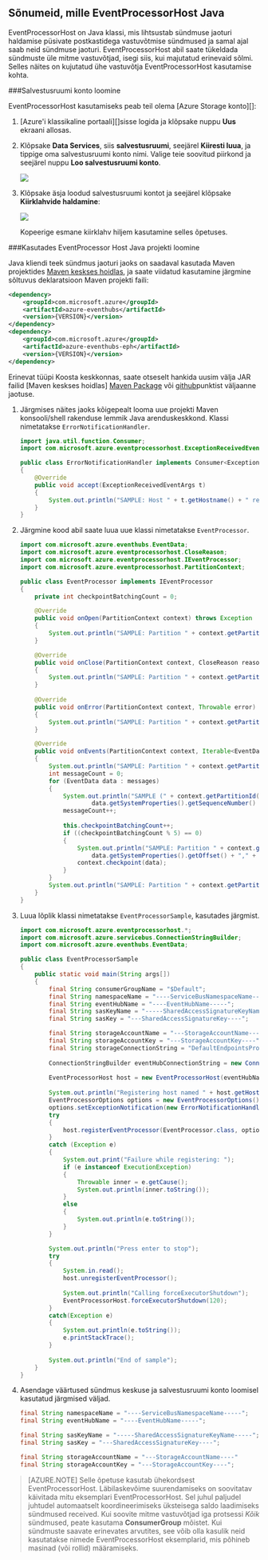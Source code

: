 ## <a name="receive-messages-with-eventprocessorhost-in-java"></a>Sõnumeid, mille EventProcessorHost Java

EventProcessorHost on Java klassi, mis lihtsustab sündmuse jaoturi haldamise püsivate postkastidega vastuvõtmise sündmused ja samal ajal saab neid sündmuse jaoturi. EventProcessorHost abil saate tükeldada sündmuste üle mitme vastuvõtjad, isegi siis, kui majutatud erinevaid sõlmi. Selles näites on kujutatud ühe vastuvõtja EventProcessorHost kasutamise kohta.

###<a name="create-a-storage-account"></a>Salvestusruumi konto loomine

EventProcessorHost kasutamiseks peab teil olema [Azure Storage konto][]:

1. [Azure'i klassikaline portaali][]sisse logida ja klõpsake nuppu **Uus** ekraani allosas.

2. Klõpsake **Data Services**, siis **salvestusruumi**, seejärel **Kiiresti luua**, ja tippige oma salvestusruumi konto nimi. Valige teie soovitud piirkond ja seejärel nuppu **Loo salvestusruumi konto**.

    ![][11]

3. Klõpsake äsja loodud salvestusruumi kontot ja seejärel klõpsake **Kiirklahvide haldamine**:

    ![][12]

    Kopeerige esmane kiirklahv hiljem kasutamine selles õpetuses.

###<a name="create-a-java-project-using-the-eventprocessor-host"></a>Kasutades EventProcessor Host Java projekti loomine

Java kliendi teek sündmus jaoturi jaoks on saadaval kasutada Maven projektides [Maven keskses hoidlas][Maven Package], ja saate viidatud kasutamine järgmine sõltuvus deklaratsioon Maven projekti faili:    

``` XML
<dependency>
    <groupId>com.microsoft.azure</groupId>
    <artifactId>azure-eventhubs</artifactId>
    <version>{VERSION}</version>
</dependency>
<dependency>
    <groupId>com.microsoft.azure</groupId>
    <artifactId>azure-eventhubs-eph</artifactId>
    <version>{VERSION}</version>
</dependency>
```
 
Erinevat tüüpi Koosta keskkonnas, saate otseselt hankida uusim välja JAR failid [Maven keskses hoidlas] [ Maven Package] või [github](https://github.com/Azure/azure-event-hubs/releases)punktist väljaanne jaotuse.  

1. Järgmises näites jaoks kõigepealt looma uue projekti Maven konsooli/shell rakenduse lemmik Java arenduskeskkond. Klassi nimetatakse ```ErrorNotificationHandler```.     

    ``` Java
    import java.util.function.Consumer;
    import com.microsoft.azure.eventprocessorhost.ExceptionReceivedEventArgs;

    public class ErrorNotificationHandler implements Consumer<ExceptionReceivedEventArgs>
    {
        @Override
        public void accept(ExceptionReceivedEventArgs t)
        {
            System.out.println("SAMPLE: Host " + t.getHostname() + " received general error notification during " + t.getAction() + ": " + t.getException().toString());
        }
    }
    ```

2. Järgmine kood abil saate luua uue klassi nimetatakse ```EventProcessor```.

    ```Java
    import com.microsoft.azure.eventhubs.EventData;
    import com.microsoft.azure.eventprocessorhost.CloseReason;
    import com.microsoft.azure.eventprocessorhost.IEventProcessor;
    import com.microsoft.azure.eventprocessorhost.PartitionContext;

    public class EventProcessor implements IEventProcessor
    {
        private int checkpointBatchingCount = 0;

        @Override
        public void onOpen(PartitionContext context) throws Exception
        {
            System.out.println("SAMPLE: Partition " + context.getPartitionId() + " is opening");
        }

        @Override
        public void onClose(PartitionContext context, CloseReason reason) throws Exception
        {
            System.out.println("SAMPLE: Partition " + context.getPartitionId() + " is closing for reason " + reason.toString());
        }
        
        @Override
        public void onError(PartitionContext context, Throwable error)
        {
            System.out.println("SAMPLE: Partition " + context.getPartitionId() + " onError: " + error.toString());
        }

        @Override
        public void onEvents(PartitionContext context, Iterable<EventData> messages) throws Exception
        {
            System.out.println("SAMPLE: Partition " + context.getPartitionId() + " got message batch");
            int messageCount = 0;
            for (EventData data : messages)
            {
                System.out.println("SAMPLE (" + context.getPartitionId() + "," + data.getSystemProperties().getOffset() + "," +
                        data.getSystemProperties().getSequenceNumber() + "): " + new String(data.getBody(), "UTF8"));
                messageCount++;
                
                this.checkpointBatchingCount++;
                if ((checkpointBatchingCount % 5) == 0)
                {
                    System.out.println("SAMPLE: Partition " + context.getPartitionId() + " checkpointing at " +
                        data.getSystemProperties().getOffset() + "," + data.getSystemProperties().getSequenceNumber());
                    context.checkpoint(data);
                }
            }
            System.out.println("SAMPLE: Partition " + context.getPartitionId() + " batch size was " + messageCount + " for host " + context.getOwner());
        }
    }
    ```

3. Luua lõplik klassi nimetatakse ```EventProcessorSample```, kasutades järgmist.

    ```Java
    import com.microsoft.azure.eventprocessorhost.*;
    import com.microsoft.azure.servicebus.ConnectionStringBuilder;
    import com.microsoft.azure.eventhubs.EventData;

    public class EventProcessorSample
    {
        public static void main(String args[])
        {
            final String consumerGroupName = "$Default";
            final String namespaceName = "----ServiceBusNamespaceName-----";
            final String eventHubName = "----EventHubName-----";
            final String sasKeyName = "-----SharedAccessSignatureKeyName-----";
            final String sasKey = "---SharedAccessSignatureKey----";

            final String storageAccountName = "---StorageAccountName----";
            final String storageAccountKey = "---StorageAccountKey----";
            final String storageConnectionString = "DefaultEndpointsProtocol=https;AccountName=" + storageAccountName + ";AccountKey=" + storageAccountKey;
            
            ConnectionStringBuilder eventHubConnectionString = new ConnectionStringBuilder(namespaceName, eventHubName, sasKeyName, sasKey);
            
            EventProcessorHost host = new EventProcessorHost(eventHubName, consumerGroupName, eventHubConnectionString.toString(), storageConnectionString);
            
            System.out.println("Registering host named " + host.getHostName());
            EventProcessorOptions options = new EventProcessorOptions();
            options.setExceptionNotification(new ErrorNotificationHandler());
            try
            {
                host.registerEventProcessor(EventProcessor.class, options).get();
            }
            catch (Exception e)
            {
                System.out.print("Failure while registering: ");
                if (e instanceof ExecutionException)
                {
                    Throwable inner = e.getCause();
                    System.out.println(inner.toString());
                }
                else
                {
                    System.out.println(e.toString());
                }
            }

            System.out.println("Press enter to stop");
            try
            {
                System.in.read();
                host.unregisterEventProcessor();
                
                System.out.println("Calling forceExecutorShutdown");
                EventProcessorHost.forceExecutorShutdown(120);
            }
            catch(Exception e)
            {
                System.out.println(e.toString());
                e.printStackTrace();
            }
            
            System.out.println("End of sample");
        }
    }
    ```

4. Asendage väärtused sündmus keskuse ja salvestusruumi konto loomisel kasutatud järgmised väljad.

    ``` Java
    final String namespaceName = "----ServiceBusNamespaceName-----";
    final String eventHubName = "----EventHubName-----";

    final String sasKeyName = "-----SharedAccessSignatureKeyName-----";
    final String sasKey = "---SharedAccessSignatureKey----";

    final String storageAccountName = "---StorageAccountName----"
    final String storageAccountKey = "---StorageAccountKey----";
    ```

> [AZURE.NOTE] Selle õpetuse kasutab ühekordsest EventProcessorHost. Läbilaskevõime suurendamiseks on soovitatav käivitada mitu eksemplari EventProcessorHost. Sel juhul paljudel juhtudel automaatselt koordineerimiseks üksteisega saldo laadimiseks sündmused received. Kui soovite mitme vastuvõtjad iga protsessi *Kõik* sündmused, peate kasutama **ConsumerGroup** mõistet. Kui sündmuste saavate erinevates arvutites, see võib olla kasulik neid kasutatakse nimede EventProcessorHost eksemplarid, mis põhineb masinad (või rollid) määramiseks.

<!-- Links -->
[Event Hubs overview]: ../articles/event-hubs/event-hubs-overview.md
[Azure'i salvestusruumi konto]: ../articles/storage/storage-create-storage-account.md
[Azure'i klassikaline portaal]: http://manage.windowsazure.com
[Maven Package]: https://search.maven.org/#search%7Cga%7C1%7Ca%3A%22azure-eventhubs-eph%22

<!-- Images -->
[11]: ./media/service-bus-event-hubs-get-started-receive-ephjava/create-eph-csharp2.png
[12]: ./media/service-bus-event-hubs-get-started-receive-ephjava/create-eph-csharp3.png

